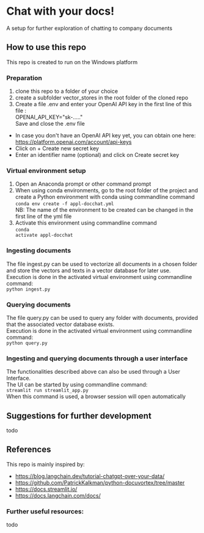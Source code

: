 # Chat with your docs!
A setup for further exploration of chatting to company documents

## How to use this repo
This repo is created to run on the Windows platform

### Preparation
1. clone this repo to a folder of your choice
2. create a subfolder vector_stores in the root folder of the cloned repo
3. Create a file .env and enter your OpenAI API key in the first line of this file :<br>
OPENAI_API_KEY="sk-....."<br>
Save and close the .env file<br>
* In case you don't have an OpenAI API key yet, you can obtain one here: https://platform.openai.com/account/api-keys
* Click on + Create new secret key
* Enter an identifier name (optional) and click on Create secret key

### Virtual environment setup
1. Open an Anaconda prompt or other command prompt
2. When using conda environments, go to the root folder of the project and create a Python environment with conda using commandline command<br>
<code>conda env create -f appl-docchat.yml</code><br>
NB: The name of the environment to be created can be changed in the first line of the yml file
3. Activate this environment using commandline command<br>
<code>conda activate appl-docchat</code>

### Ingesting documents
The file ingest.py can be used to vectorize all documents in a chosen folder and store the vectors and texts in a vector database for later use.<br>
Execution is done in the activated virtual environment using commandline command:<br>
<code>python ingest.py</code>

### Querying documents
The file query.py can be used to query any folder with documents, provided that the associated vector database exists.<br>
Execution is done in the activated virtual environment using commandline command:<br>
<code>python query.py</code>

### Ingesting and querying documents through a user interface
The functionalities described above can also be used through a User Interface.<br>
The UI can be started by using commandline command:<br>
<code>streamlit run streamlit_app.py</code><br>
When this command is used, a browser session will open automatically

## Suggestions for further development
todo







## References
This repo is mainly inspired by:
- https://blog.langchain.dev/tutorial-chatgpt-over-your-data/
- https://github.com/PatrickKalkman/python-docuvortex/tree/master
- https://docs.streamlit.io/
- https://docs.langchain.com/docs/

### Further useful resources:
todo
